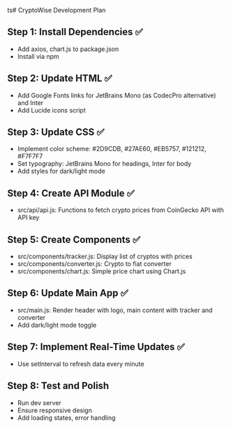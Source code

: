 ts# CryptoWise Development Plan

## Step 1: Install Dependencies ✅
- Add axios, chart.js to package.json
- Install via npm

## Step 2: Update HTML ✅
- Add Google Fonts links for JetBrains Mono (as CodecPro alternative) and Inter
- Add Lucide icons script

## Step 3: Update CSS ✅
- Implement color scheme: #2D9CDB, #27AE60, #EB5757, #121212, #F7F7F7
- Set typography: JetBrains Mono for headings, Inter for body
- Add styles for dark/light mode

## Step 4: Create API Module ✅
- src/api/api.js: Functions to fetch crypto prices from CoinGecko API with API key

## Step 5: Create Components ✅
- src/components/tracker.js: Display list of cryptos with prices
- src/components/converter.js: Crypto to fiat converter
- src/components/chart.js: Simple price chart using Chart.js

## Step 6: Update Main App ✅
- src/main.js: Render header with logo, main content with tracker and converter
- Add dark/light mode toggle

## Step 7: Implement Real-Time Updates ✅
- Use setInterval to refresh data every minute

## Step 8: Test and Polish
- Run dev server
- Ensure responsive design
- Add loading states, error handling
